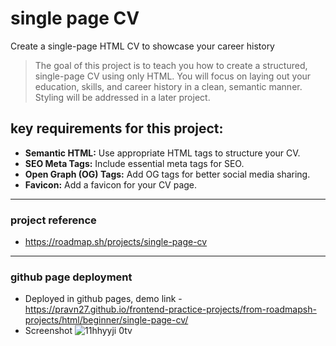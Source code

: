 # single page CV

Create a single-page HTML CV to showcase your career history

> The goal of this project is to teach you how to create a structured, single-page CV using only HTML. You will focus on laying out your education, skills, and career history in a clean, semantic manner. Styling will be addressed in a later project.

## key requirements for this project:

- **Semantic HTML:** Use appropriate HTML tags to structure your CV.
- **SEO Meta Tags:** Include essential meta tags for SEO.
- **Open Graph (OG) Tags:** Add OG tags for better social media sharing.
- **Favicon:** Add a favicon for your CV page.

---

### project reference

- https://roadmap.sh/projects/single-page-cv

---

### github page deployment

- Deployed in github pages, demo link - https://pravn27.github.io/frontend-practice-projects/from-roadmapsh-projects/html/beginner/single-page-cv/
- Screenshot
  ![11hhyyji 0tv](https://github.com/user-attachments/assets/9b1b7e3a-65d8-4be1-bb29-3d2d2f28c7d2)
